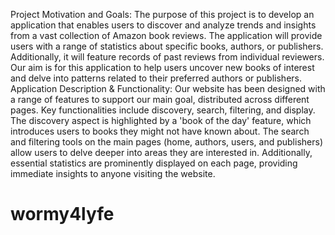 Project Motivation and Goals:
The purpose of this project is to develop an application that enables users to discover and analyze trends and insights from a vast collection of Amazon book reviews. The application will provide users with a range of statistics about specific books, authors, or publishers. Additionally, it will feature records of past reviews from individual reviewers. Our aim is for this application to help users uncover new books of interest and delve into patterns related to their preferred authors or publishers.
Application Description & Functionality:
Our website has been designed with a range of features to support our main goal, distributed across different pages. Key functionalities include discovery, search, filtering, and display. The discovery aspect is highlighted by a 'book of the day' feature, which introduces users to books they might not have known about. The search and filtering tools on the main pages (home, authors, users, and publishers) allow users to delve deeper into areas they are interested in. Additionally, essential statistics are prominently displayed on each page, providing immediate insights to anyone visiting the website.

# wormy4lyfe
